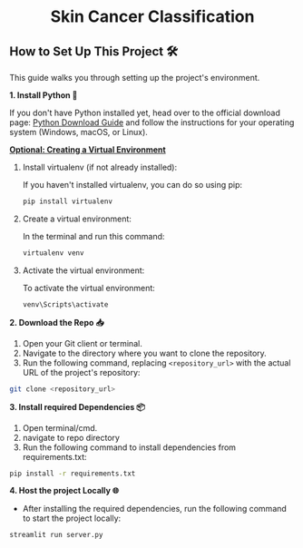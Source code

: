 # <center>Skin Cancer Classification</center>

## How to Set Up This Project 🛠️

This guide walks you through setting up the project's environment.

**1. Install Python 🐍**

If you don't have Python installed yet, head over to the official download page: [Python Download Guide](https://wiki.python.org/moin/BeginnersGuide/Download) and follow the instructions for your operating system (Windows, macOS, or Linux).


**<u>Optional: Creating a Virtual Environment</u>**

1. Install virtualenv (if not already installed):

   If you haven't installed virtualenv, you can do so using pip:
    ```bash
    pip install virtualenv
    ```
2. Create a virtual environment:

    In the terminal and run this command:
    ``` bash
    virtualenv venv
    ```

3.  Activate the virtual environment:

    To activate the virtual environment:
    ``` bash
    venv\Scripts\activate
    ```



**2. Download the Repo 📥**


1. Open your Git client or terminal.
2. Navigate to the directory where you want to clone the repository.
3. Run the following command, replacing `<repository_url>` with the actual URL of the project's repository:

```bash 
git clone <repository_url>
```

**3. Install required Dependencies  📦**
1. Open terminal/cmd.
2. navigate to repo directory
3. Run the following command to install dependencies from requirements.txt:

``` bash
pip install -r requirements.txt
```

**4. Host the project Locally 🌐**

- After installing the required dependencies, run the following command to start the project locally:

``` bash
streamlit run server.py
```
